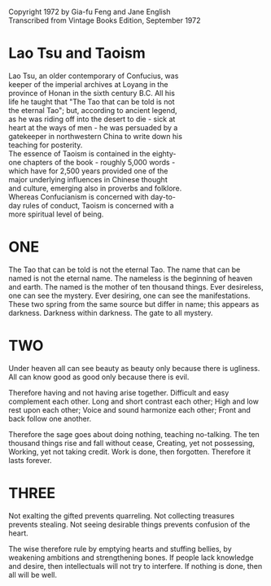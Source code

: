Copyright 1972 by Gia-fu Feng and Jane English  
Transcribed from Vintage Books Edition, September 1972  

# Lao Tsu and Taoism

Lao Tsu, an older contemporary of Confucius, was  
keeper of the imperial archives at Loyang in the  
province of Honan in the sixth century B.C. All his  
life he taught that "The Tao that can be told is not  
the eternal Tao"; but, according to ancient legend,  
as he was riding off into the desert to die - sick at  
heart at the ways of men - he was persuaded by a  
gatekeeper in northwestern China to write down his  
teaching for posterity.  
   The essence of Taoism is contained in the eighty-  
one chapters of the book - roughly 5,000 words -  
which have for 2,500 years provided one of the  
major underlying influences in Chinese thought  
and culture, emerging also in proverbs and folklore.  
Whereas Confucianism is concerned with day-to-  
day rules of conduct, Taoism is concerned with a  
more spiritual level of being.  

# ONE

The Tao that can be told is not the eternal Tao.
The name that can be named is not the eternal name.
The nameless is the beginning of heaven and earth.
The named is the mother of ten thousand things.
Ever desireless, one can see the mystery.
Ever desiring, one can see the manifestations.
These two spring from the same source but differ in name;
  this appears as darkness.
Darkness within darkness.
The gate to all mystery.

# TWO

Under heaven all can see beauty as beauty only because there is ugliness.
All can know good as good only because there is evil.

Therefore having and not having arise together.
Difficult and easy complement each other.
Long and short contrast each other;
High and low rest upon each other;
Voice and sound harmonize each other;
Front and back follow one another.

Therefore the sage goes about doing nothing, teaching no-talking.
The ten thousand things rise and fall without cease,
Creating, yet not possessing,
Working, yet not taking credit.
Work is done, then forgotten.
Therefore it lasts forever.

# THREE

Not exalting the gifted prevents quarreling. 
Not collecting treasures prevents stealing.
Not seeing desirable things prevents confusion of the heart.

The wise therefore rule by emptying hearts and stuffing bellies,
  by weakening ambitions and strengthening bones.
If people lack knowledge and desire,
  then intellectuals will not try to interfere.
If nothing is done, then all will be well.
